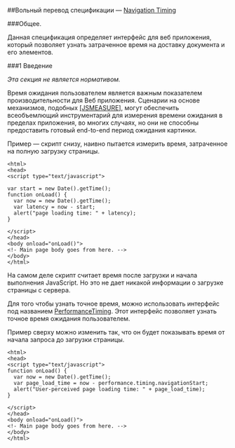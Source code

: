 ##Вольный перевод спецификации — [Navigation Timing](http://www.w3.org/TR/navigation-timing)

###Общее.

Данная спецификация определяет интерфейс для веб приложения, который позволяет узнать затраченное время на доставку документа и его элементов.

###1 Введение

*Эта секция не является нормативом.*

Время ожидания пользователем является важным показателем производительности для Веб приложения. Сценарии на основе механизмов, подобных [[JSMEASURE]](http://www.w3.org/TR/navigation-timing/#JSMeasure), могут обеспечить всеобъемлющий инструментарий для измерения времени ожидания в пределах приложения, во многих случаях, но они не способны предоставить готовый end-to-end период ожидания картинки.

Пример — скрипт снизу, наивно пытается измерить время, затраченное на полную загрузку страницы.
```
<html>
<head>
<script type="text/javascript">

var start = new Date().getTime();
function onLoad() {
  var now = new Date().getTime();
  var latency = now - start;
  alert("page loading time: " + latency);
}

</script>
</head>
<body onload="onLoad()">
<!- Main page body goes from here. -->
</body>
</html>
```
На самом деле скрипт считает время  после загрузки  и начала выполнения JavaScript. Но это не дает никакой информации о загрузке страницы с сервера.

Для того чтобы узнать точное время, можно использовать интерфейс под названием [PerformanceTiming](http://www.w3.org/TR/navigation-timing/#performancetiming). Этот интерфейс позволяет узнать точное время ожидания пользователем.

Пример сверху можно изменить так, что он будет показывать время от начала запроса до загрузки страницы.
```
<html>
<head>
<script type="text/javascript">
function onLoad() {
  var now = new Date().getTime();
  var page_load_time = now - performance.timing.navigationStart;
  alert("User-perceived page loading time: " + page_load_time);
}

</script>
</head>
<body onload="onLoad()">
<!- Main page body goes from here. -->
</body>
</html>
``` 
